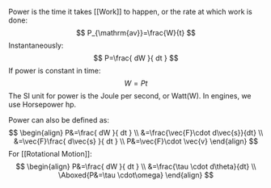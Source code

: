 Power is the time it takes [[Work]] to happen, or the rate at which work is done:
$$
P_{\mathrm{av}}=\frac{W}{t}
$$
Instantaneously:
$$
P=\frac{ dW }{ dt } 
$$
If power is constant in time:
$$
W=Pt
$$
The $\mathrm{SI}$ unit for power is the Joule per second, or Watt($\mathrm{W}$). In engines, we use Horsepower $\mathrm{hp}$.

Power can also be defined as:
$$
\begin{align}
P&=\frac{ dW }{ dt } \\
&=\frac{\vec{F}\cdot d\vec{s}}{dt} \\
&=\vec{F}\frac{ d\vec{s} }{ dt }  \\
P&=\vec{F}\cdot \vec{v}
\end{align}
$$
For [[Rotational Motion]]:
$$
\begin{align}
P&=\frac{ dW }{ dt } \\
&=\frac{\tau \cdot d\theta}{dt} \\
\Aboxed{P&=\tau \cdot\omega}
\end{align}
$$
